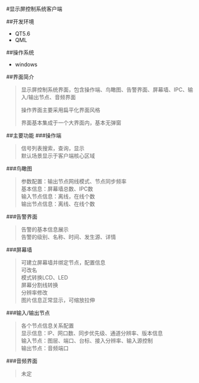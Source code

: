 #显示屏控制系统客户端

##开发环境
- QT5.6  
- QML

##操作系统
- windows

##界面简介
>显示屏控制系统界面，包含操作端、鸟瞰图、告警界面、屏幕墙、IPC、输入/输出节点、音频界面   
>
>操作界面主要采用扁平化界面风格   
>
>界面基本集成于一个大界面内，基本无弹窗  

##主要功能
###操作端
>信号列表搜索，查询，显示  
>默认场景显示于客户端核心区域

###鸟瞰图
>参数配置：输出节点网线模式、节点同步频率  
>基本信息：屏幕墙总数、IPC数  
>输入节点信息：离线，在线个数  
>输出节点信息：离线、在线个数  

###告警界面
>告警的基本信息展示  
>告警的级别、名称、时间、发生源、详情

###屏幕墙
>可建立屏幕墙并绑定节点，配置信息  
>可改名  
>模式转换LCD、LED  
>屏幕分割线转换  
>分辨率修改  
>图片信息正常显示，可缩放拉伸  

###输入/输出节点
>各个节点信息关系配置  
>显示信息：IP、网口数、同步优先级、通道分辨率、版本信息  
>输入节点：图层、端口、台标、接入分辨率、输入源控制  
>输出节点：音频端口  

###音频界面
>未定